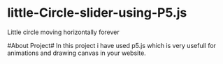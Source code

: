 # little-Circle-slider-using-P5.js
Little circle moving horizontally forever

#About Project#
In this project i have used p5.js which is very usefull for animations and drawing canvas in your website.
